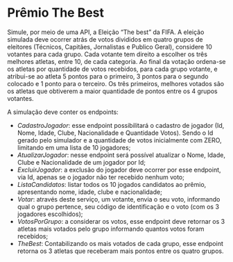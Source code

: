 # Prêmio The Best


<p>Simule, por meio de uma API, a Eleição “The best” da FIFA. A eleição simulada deve ocorrer
atrás de votos divididos em quatro grupos de eleitores (Técnicos, Capitães, Jornalistas e
Publico Geral), considere 10 votantes para cada grupo. Cada votante tem direito a escolher
os três melhores atletas, entre 10, de cada categoria. Ao final da votação ordena-se os
atletas por quantidade de votos recebidos, para cada grupo votante, e atribui-se ao atleta
5 pontos para o primeiro, 3 pontos para o segundo colocado e 1 ponto para o terceiro. Os
três primeiros, melhores votados são os atletas que obtiverem a maior quantidade de pontos
entre os 4 grupos votantes.

A simulação deve conter os endpoints:

* *CadastroJogador*: esse endpoint possibilitará o cadastro de jogador (Id, Nome, Idade,
Clube, Nacionalidade e Quantidade Votos). Sendo o Id gerado pelo simulador e a
quantidade de votos inicialmente com ZERO, limitando em uma lista de 10 jogadores;
* *AtualizarJogador*: nesse endpoint será possível atualizar o Nome, Idade, Clube e
Nacionalidade de um jogador por Id;
* *ExcluirJogador*: a exclusão do jogador deve ocorrer por esse endpoint, via Id, apenas
se o jogador não ter recebido nenhum voto;
* *ListaCandidatos*: listar todos os 10 jogados candidatos ao prêmio, apresentando nome,
idade, clube e nacionalidade;
* *Votar*: através deste serviço, um votante, envia o seu voto, informando qual o grupo
pertence, seu código de identificação e o voto (com os 3 jogadores escolhidos);
* *VotosPorGrupo*: a considerar os votos, esse endpoint deve retornar os 3 atletas mais
votados pelo grupo informando quantos votos foram recebidos;
* *TheBest*: Contabilizando os mais votados de cada grupo, esse endpoint retorna os 3
atletas que receberam mais pontos entre os quatro grupos.


 